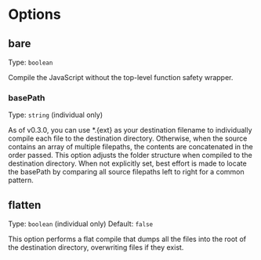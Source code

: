 # Options

## bare
Type: ```boolean```

Compile the JavaScript without the top-level function safety wrapper.

### basePath
Type: ```string``` (individual only)

As of v0.3.0, you can use *.{ext} as your destination filename to individually compile each file to the destination directory. Otherwise, when the source contains an array of multiple filepaths, the contents are concatenated in the order passed.  This option adjusts the folder structure when compiled to the destination directory. When not explicitly set, best effort is made to locate the basePath by comparing all source filepaths left to right for a common pattern.

## flatten
Type: ```boolean``` (individual only)
Default: `false`

This option performs a flat compile that dumps all the files into the root of the destination directory, overwriting files if they exist.
